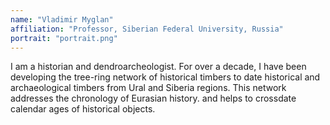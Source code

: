 ```yaml
---
name: "Vladimir Myglan"
affiliation: "Professor, Siberian Federal University, Russia"
portrait: "portrait.png"
---
```


I am a historian and dendroarcheologist. For over a decade, I have been developing the tree-ring network of historical timbers to date historical and archaeological timbers from Ural and Siberia regions. This network addresses the chronology of Eurasian history. and helps to crossdate calendar ages of historical objects.
